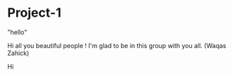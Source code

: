 # Project-1
"hello"

Hi all you beautiful people ! I'm glad to be in this group with you all. (Waqas Zahick)

Hi
